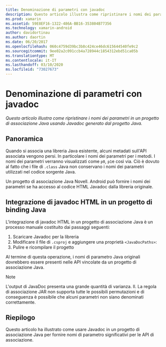 ```yaml
---
title: Denominazione di parametri con javadoc
description: Questo articolo illustra come ripristinare i nomi dei parametri in un progetto di associazione Java usando Javadoc generato dal progetto Java.
ms.prod: xamarin
ms.assetid: 59E8EF16-1322-486A-BB16-353804B77356
ms.technology: xamarin-android
author: davidortinau
ms.author: daortin
ms.date: 06/20/2017
ms.openlocfilehash: 060c4759d39bc3b8c424ce46dc615644540fe9c2
ms.sourcegitcommit: 9ee02a2c091ccb4a728944c1854312ebd51ca05b
ms.translationtype: MT
ms.contentlocale: it-IT
ms.lasthandoff: 03/10/2020
ms.locfileid: "73027673"
---
```

# <a name="naming-parameters-with-javadoc"></a>Denominazione di parametri con javadoc

_Questo articolo illustra come ripristinare i nomi dei parametri in un progetto di associazione Java usando Javadoc generato dal progetto Java._

## <a name="overview"></a>Panoramica

Quando si associa una libreria Java esistente, alcuni metadati sull'API associata vengono persi. In particolare i nomi dei parametri per i metodi. I nomi dei parametri verranno visualizzati come `p0`, `p1`e così via. Ciò è dovuto al fatto che i file di `.class` Java non conservano i nomi dei parametri utilizzati nel codice sorgente Java. 

Un progetto di associazione Java Novell. Android può fornire i nomi dei parametri se ha accesso al codice HTML Javadoc dalla libreria originale. 

## <a name="integrating-javadoc-html-into-a-java-binding-project"></a>Integrazione di javadoc HTML in un progetto di binding Java

L'integrazione di javadoc HTML in un progetto di associazione Java è un processo manuale costituito dai passaggi seguenti: 

1. Scaricare Javadoc per la libreria
2. Modificare il file di `.csproj` e aggiungere una proprietà `<JavaDocPaths>`:
3. Pulire e ricompilare il progetto

Al termine di questa operazione, i nomi di parametro Java originali dovrebbero essere presenti nelle API vincolate da un progetto di associazione Java. 

> [!NOTE]
> L'output di JavaDoc presenta una grande quantità di varianza. Il. La regola di associazione JAR non supporta tutte le possibili permutazioni e di conseguenza è possibile che alcuni parametri non siano denominati correttamente.

## <a name="summary"></a>Riepilogo

Questo articolo ha illustrato come usare Javadoc in un progetto di associazione Java per fornire nomi di parametro significativi per le API di associazione. 
